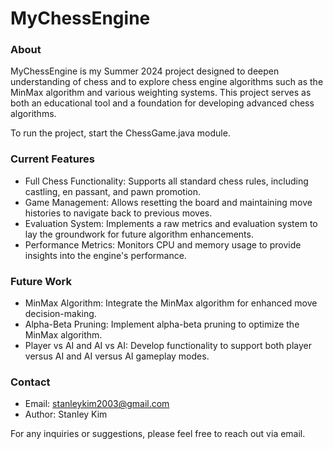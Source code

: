 # MyChessEngine
### About

MyChessEngine is my Summer 2024 project designed to deepen understanding of chess and to explore chess engine algorithms such as the MinMax algorithm and various weighting systems. This project serves as both an educational tool and a foundation for developing advanced chess algorithms.

To run the project, start the ChessGame.java module.

### Current Features
* Full Chess Functionality: Supports all standard chess rules, including castling, en passant, and pawn promotion.
* Game Management: Allows resetting the board and maintaining move histories to navigate back to previous moves.
* Evaluation System: Implements a raw metrics and evaluation system to lay the groundwork for future algorithm enhancements.
* Performance Metrics: Monitors CPU and memory usage to provide insights into the engine's performance.
  
### Future Work
* MinMax Algorithm: Integrate the MinMax algorithm for enhanced move decision-making.
* Alpha-Beta Pruning: Implement alpha-beta pruning to optimize the MinMax algorithm. 
* Player vs AI and AI vs AI: Develop functionality to support both player versus AI and AI versus AI gameplay modes.
### Contact
* Email: stanleykim2003@gmail.com
* Author: Stanley Kim

For any inquiries or suggestions, please feel free to reach out via email. 
